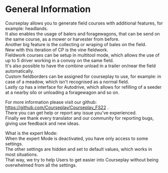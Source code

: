 # General Information

  
Courseplay allows you to generate field courses with additional features, for example: headlands.  
It also enables the usage of balers and foragewagons, that can be send on the same course, as a mower or harvester from before.  
Another big feature is the collecting or wraping of bales on the field.  
New with this iteration of CP is the vine fieldwork.  
Fieldwork courses can be setup in multitool mode, which allows the use of up to 5 driver working in a convoy on the same field.  
It's also possible to have the combine unload in a trailer on/near the field automatically.  
Custom fieldborders can be assigned for courseplay to use, for example: in case of a meadow, which isn't recognised as a normal field.  
Lastly cp has a interface for Autodrive, which allows for refilling of a seeder at a nearby silo or unloading a foragewagon and so on.  
  
For more information please visit our github: https://github.com/Courseplay/Courseplay_FS22 .  
There you can get help or report any issue you've experienced.  
Finally we thank every translator and our community for reporting bugs, giving use feedback and new ideas.  
  
What is the expert Mode:  
When the expert Mode is deactivated, you have only access to some settings.  
The other settings are hidden and set to default values, which works in most situations.  
That way, we try to help Users to get easier into Courseplay without being overwhelmed from all the settings.  


